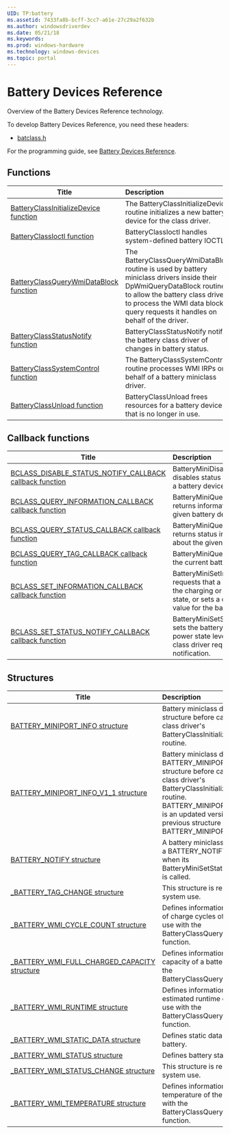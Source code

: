 ```yaml
---
UID: TP:battery
ms.assetid: 7433fa8b-bcff-3cc7-a61e-27c29a2f632b
ms.author: windowsdriverdev
ms.date: 05/21/18
ms.keywords: 
ms.prod: windows-hardware
ms.technology: windows-devices
ms.topic: portal
---
```


# Battery Devices Reference



Overview of the Battery Devices Reference technology.

To develop Battery Devices Reference, you need these headers:

 * [batclass.h](..\batclass\index.md)

For the programming guide, see [Battery Devices Reference](https://review.docs.microsoft.com/en-us/win32-test/battery).

## Functions

| Title   | Description   |
| ---- |:---- |
| [BatteryClassInitializeDevice function](..\batclass\nf-batclass-batteryclassinitializedevice.md) | The BatteryClassInitializeDevice routine initializes a new battery device for the class driver. |
| [BatteryClassIoctl function](..\batclass\nf-batclass-batteryclassioctl.md) | BatteryClassIoctl handles system-defined battery IOCTLs. |
| [BatteryClassQueryWmiDataBlock function](..\batclass\nf-batclass-batteryclassquerywmidatablock.md) | The BatteryClassQueryWmiDataBlock routine is used by battery miniclass drivers inside their DpWmiQueryDataBlock routines to allow the battery class driver to process the WMI data block query requests it handles on behalf of the driver. |
| [BatteryClassStatusNotify function](..\batclass\nf-batclass-batteryclassstatusnotify.md) | BatteryClassStatusNotify notifies the battery class driver of changes in battery status. |
| [BatteryClassSystemControl function](..\batclass\nf-batclass-batteryclasssystemcontrol.md) | The BatteryClassSystemControl routine processes WMI IRPs on behalf of a battery miniclass driver. |
| [BatteryClassUnload function](..\batclass\nf-batclass-batteryclassunload.md) | BatteryClassUnload frees resources for a battery device that is no longer in use. |

## Callback functions

| Title   | Description   |
| ---- |:---- |
| [BCLASS_DISABLE_STATUS_NOTIFY_CALLBACK callback function](..\batclass\nc-batclass-bclass_disable_status_notify_callback.md) | BatteryMiniDisableStatusNotify disables status notification for a battery device. |
| [BCLASS_QUERY_INFORMATION_CALLBACK callback function](..\batclass\nc-batclass-bclass_query_information_callback.md) | BatteryMiniQueryInformation returns information about the given battery device. |
| [BCLASS_QUERY_STATUS_CALLBACK callback function](..\batclass\nc-batclass-bclass_query_status_callback.md) | BatteryMiniQueryStatus returns status information about the given battery device. |
| [BCLASS_QUERY_TAG_CALLBACK callback function](..\batclass\nc-batclass-bclass_query_tag_callback.md) | BatteryMiniQueryTag returns the current battery tag. |
| [BCLASS_SET_INFORMATION_CALLBACK callback function](..\batclass\nc-batclass-bclass_set_information_callback.md) | BatteryMiniSetInformation requests that a battery enter the charging or discharging state, or sets a critical bias value for the battery. |
| [BCLASS_SET_STATUS_NOTIFY_CALLBACK callback function](..\batclass\nc-batclass-bclass_set_status_notify_callback.md) | BatteryMiniSetStatusNotify sets the battery capacity and power state levels at which the class driver requires notification. |

## Structures

| Title   | Description   |
| ---- |:---- |
| [BATTERY_MINIPORT_INFO structure](..\batclass\ns-batclass-battery_miniport_info.md) | Battery miniclass drivers fill in this structure before calling the battery class driver's BatteryClassInitializeDevice routine. |
| [BATTERY_MINIPORT_INFO_V1_1 structure](..\batclass\ns-batclass-battery_miniport_info_v1_1.md) | Battery miniclass drivers fill in the BATTERY_MINIPORT_INFO_V1_1 structure before calling the battery class driver's BatteryClassInitializeDevice routine. BATTERY_MINIPORT_INFO_V1_1 is an updated version of the previous structure BATTERY_MINIPORT_INFO. |
| [BATTERY_NOTIFY structure](..\batclass\ns-batclass-battery_notify.md) | A battery miniclass driver receives a BATTERY_NOTIFY structure when its BatteryMiniSetStatusNotify routine is called. |
| [_BATTERY_TAG_CHANGE structure](..\batclass\ns-batclass-_battery_tag_change.md) | This structure is reserved for system use. |
| [_BATTERY_WMI_CYCLE_COUNT structure](..\batclass\ns-batclass-_battery_wmi_cycle_count.md) | Defines information about number of charge cycles of a battery for use with the BatteryClassQueryWmiDataBlock function. |
| [_BATTERY_WMI_FULL_CHARGED_CAPACITY structure](..\batclass\ns-batclass-_battery_wmi_full_charged_capacity.md) | Defines information about the capacity of a battery for use with the BatteryClassQueryWmiDataBlock). |
| [_BATTERY_WMI_RUNTIME structure](..\batclass\ns-batclass-_battery_wmi_runtime.md) | Defines information about the estimated runtime of a battery for use with the BatteryClassQueryWmiDataBlock function. |
| [_BATTERY_WMI_STATIC_DATA structure](..\batclass\ns-batclass-_battery_wmi_static_data.md) | Defines static data about a battery. |
| [_BATTERY_WMI_STATUS structure](..\batclass\ns-batclass-_battery_wmi_status.md) | Defines battery status information. |
| [_BATTERY_WMI_STATUS_CHANGE structure](..\batclass\ns-batclass-_battery_wmi_status_change.md) | This structure is reserved for system use. |
| [_BATTERY_WMI_TEMPERATURE structure](..\batclass\ns-batclass-_battery_wmi_temperature.md) | Defines information about temperature of the battery for use with the BatteryClassQueryWmiDataBlock function. |
